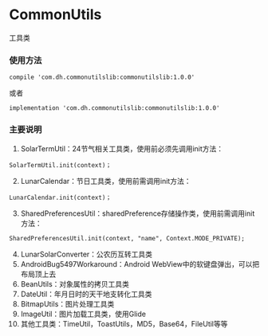 # CommonUtils
工具类
### 使用方法
```
compile 'com.dh.commonutilslib:commonutilslib:1.0.0'
```
或者
```
implementation 'com.dh.commonutilslib:commonutilslib:1.0.0'
```
### 主要说明
1. SolarTermUtil：24节气相关工具类，使用前必须先调用init方法：
```
SolarTermUtil.init(context)；
```
2. LunarCalendar：节日工具类，使用前需调用init方法：
```
LunarCalendar.init(context)；
```
3. SharedPreferencesUtil：sharedPreference存储操作类，使用前需调用init方法：
```
SharedPreferencesUtil.init(context, "name", Context.MODE_PRIVATE);
```
4. LunarSolarConverter：公农历互转工具类
5. AndroidBug5497Workaround：Android WebView中的软键盘弹出，可以把布局顶上去
6. BeanUtils：对象属性的拷贝工具类
7. DateUtil：年月日时的天干地支转化工具类
8. BitmapUtils：图片处理工具类
9. ImageUtil：图片加载工具类，使用Glide
10. 其他工具类：TimeUtil，ToastUtils，MD5，Base64，FileUtil等等
